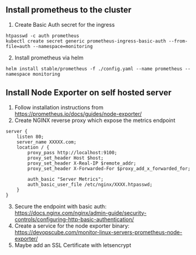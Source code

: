 Install prometheus to the cluster
--------------------
1. Create Basic Auth secret for the ingress
```
htpasswd -c auth prometheus
kubectl create secret generic prometheus-ingress-basic-auth --from-file=auth --namespace=monitoring
```

2. Install prometheus via helm
```
helm install stable/prometheus -f ./config.yaml --name prometheus --namespace monitoring
```


Install Node Exporter on self hosted server
---------------------------

1. Follow installation instructions from https://prometheus.io/docs/guides/node-exporter/
2. Create NGINX reverse proxy which expose the metrics endpoint
```
server {
    listen 80;
    server_name XXXXX.com;
    location / {
        proxy_pass http://localhost:9100;
        proxy_set_header Host $host;
        proxy_set_header X-Real-IP $remote_addr;
        proxy_set_header X-Forwarded-For $proxy_add_x_forwarded_for;

        auth_basic "Server Metrics";
        auth_basic_user_file /etc/nginx/XXXX.htpasswd;
    }
}
```
3. Secure the endpoint with basic auth: https://docs.nginx.com/nginx/admin-guide/security-controls/configuring-http-basic-authentication/
4. Create a service for the node exporter binary: https://devopscube.com/monitor-linux-servers-prometheus-node-exporter/
5. Maybe add an SSL Certificate with letsencrypt
